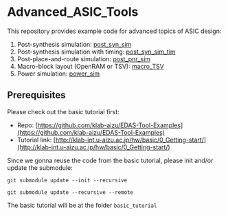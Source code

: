 # Advanced_ASIC_Tools

This repository provides example code for advanced topics of ASIC design:

1. Post-synthesis simulation: [post_syn_sim](post_syn_sim)
2. Post-synthesis simulation with timing: [post_syn_sim_tim](post_syn_sim_tim)
3. Post-place-and-route simulation: [post_pnr_sim](post_pnr_sim)
4. Macro-block layout (OpenRAM or TSV): [macro_TSV](macro_TSV)
5. Power simulation: [power_sim](power_sim)

## Prerequisites

Please check out the basic tutorial first:

- Repo: [https://github.com/klab-aizu/EDAS-Tool-Examples](https://github.com/klab-aizu/EDAS-Tool-Examples)
- Tutorial link: [http://klab-int.u-aizu.ac.jp/hw/basic/0_Getting-start/](http://klab-int.u-aizu.ac.jp/hw/basic/0_Getting-start/)

Since we gonna reuse the code from the basic tutorial, please init and/or update the submodule:

```
git submodule update --init --recursive
```

```
git submodule update --recursive --remote
```

The basic tutorial will be at the folder `basic_tutorial`


